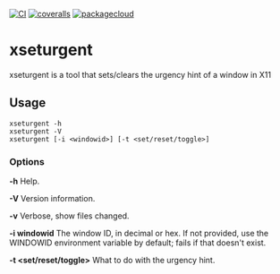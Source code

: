 [![CI](https://github.com/lpenz/xseturgent/actions/workflows/ci.yml/badge.svg)](https://github.com/lpenz/xseturgent/actions/workflows/ci.yml)
[![coveralls](https://coveralls.io/repos/github/lpenz/xseturgent/badge.svg?branch=main)](https://coveralls.io/github/lpenz/xseturgent?branch=main)
[![packagecloud](https://img.shields.io/badge/deb-packagecloud.io-844fec.svg)](https://packagecloud.io/app/lpenz/debian/search?q=xseturgent)

xseturgent
==========

xseturgent is a tool that sets/clears the urgency hint of a window in X11


## Usage

~~~[.sh]
xseturgent -h
xseturgent -V
xseturgent [-i <windowid>] [-t <set/reset/toggle>]
~~~

### Options

**-h** Help.

**-V** Version information.

**-v** Verbose, show files changed.

**-i windowid** The window ID, in decimal or hex. If not provided, use
   the WINDOWID environment variable by default; fails if that doesn't
   exist.

**-t <set/reset/toggle>** What to do with the urgency hint.

